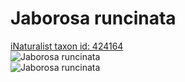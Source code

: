 
Jaborosa runcinata
==================
  
[iNaturalist taxon id: 424164](https://www.inaturalist.org/taxa/424164)  
![Jaborosa runcinata](https://inaturalist-open-data.s3.amazonaws.com/photos/177045487/medium.jpeg)  
![Jaborosa runcinata](https://inaturalist-open-data.s3.amazonaws.com/photos/177045524/medium.jpeg)
